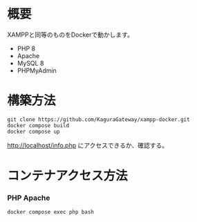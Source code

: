 # 概要
XAMPPと同等のものをDockerで動かします。

- PHP 8
- Apache
- MySQL 8
- PHPMyAdmin 

# 構築方法
```
git clone https://github.com/KaguraGateway/xampp-docker.git
docker compose build
docker compose up
```

[http://localhost/info.php](http://localhost/info.php) にアクセスできるか、確認する。

# コンテナアクセス方法
### PHP Apache
```
docker compose exec php bash
```
